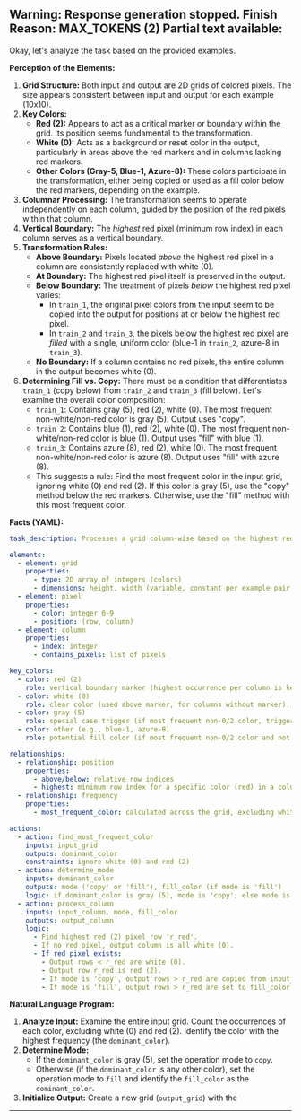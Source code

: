 Warning: Response generation stopped. Finish Reason: MAX_TOKENS (2)
Partial text available:
---
Okay, let's analyze the task based on the provided examples.

**Perception of the Elements:**

1.  **Grid Structure:** Both input and output are 2D grids of colored pixels. The size appears consistent between input and output for each example (10x10).
2.  **Key Colors:**
    *   **Red (2):** Appears to act as a critical marker or boundary within the grid. Its position seems fundamental to the transformation.
    *   **White (0):** Acts as a background or reset color in the output, particularly in areas above the red markers and in columns lacking red markers.
    *   **Other Colors (Gray-5, Blue-1, Azure-8):** These colors participate in the transformation, either being copied or used as a fill color below the red markers, depending on the example.
3.  **Columnar Processing:** The transformation seems to operate independently on each column, guided by the position of the red pixels within that column.
4.  **Vertical Boundary:** The *highest* red pixel (minimum row index) in each column serves as a vertical boundary.
5.  **Transformation Rules:**
    *   **Above Boundary:** Pixels located *above* the highest red pixel in a column are consistently replaced with white (0).
    *   **At Boundary:** The highest red pixel itself is preserved in the output.
    *   **Below Boundary:** The treatment of pixels *below* the highest red pixel varies:
        *   In `train_1`, the original pixel colors from the input seem to be copied into the output for positions at or below the highest red pixel.
        *   In `train_2` and `train_3`, the pixels below the highest red pixel are *filled* with a single, uniform color (blue-1 in `train_2`, azure-8 in `train_3`).
    *   **No Boundary:** If a column contains no red pixels, the entire column in the output becomes white (0).
6.  **Determining Fill vs. Copy:** There must be a condition that differentiates `train_1` (copy below) from `train_2` and `train_3` (fill below). Let's examine the overall color composition:
    *   `train_1`: Contains gray (5), red (2), white (0). The most frequent non-white/non-red color is gray (5). Output uses "copy".
    *   `train_2`: Contains blue (1), red (2), white (0). The most frequent non-white/non-red color is blue (1). Output uses "fill" with blue (1).
    *   `train_3`: Contains azure (8), red (2), white (0). The most frequent non-white/non-red color is azure (8). Output uses "fill" with azure (8).
    *   This suggests a rule: Find the most frequent color in the input grid, ignoring white (0) and red (2). If this color is gray (5), use the "copy" method below the red markers. Otherwise, use the "fill" method with this most frequent color.

**Facts (YAML):**


```yaml
task_description: Processes a grid column-wise based on the highest red pixel, clearing above and either copying or filling below.

elements:
  - element: grid
    properties:
      - type: 2D array of integers (colors)
      - dimensions: height, width (variable, constant per example pair)
  - element: pixel
    properties:
      - color: integer 0-9
      - position: (row, column)
  - element: column
    properties:
      - index: integer
      - contains_pixels: list of pixels

key_colors:
  - color: red (2)
    role: vertical boundary marker (highest occurrence per column is key)
  - color: white (0)
    role: clear color (used above marker, for columns without marker), ignored in frequency counts
  - color: gray (5)
    role: special case trigger (if most frequent non-0/2 color, triggers 'copy' mode)
  - color: other (e.g., blue-1, azure-8)
    role: potential fill color (if most frequent non-0/2 color and not gray-5)

relationships:
  - relationship: position
    properties:
      - above/below: relative row indices
      - highest: minimum row index for a specific color (red) in a column
  - relationship: frequency
    properties:
      - most_frequent_color: calculated across the grid, excluding white (0) and red (2)

actions:
  - action: find_most_frequent_color
    inputs: input_grid
    outputs: dominant_color
    constraints: ignore white (0) and red (2)
  - action: determine_mode
    inputs: dominant_color
    outputs: mode ('copy' or 'fill'), fill_color (if mode is 'fill')
    logic: if dominant_color is gray (5), mode is 'copy'; else mode is 'fill' and fill_color is dominant_color.
  - action: process_column
    inputs: input_column, mode, fill_color
    outputs: output_column
    logic:
      - Find highest red (2) pixel row 'r_red'.
      - If no red pixel, output column is all white (0).
      - If red pixel exists:
        - Output rows < r_red are white (0).
        - Output row r_red is red (2).
        - If mode is 'copy', output rows > r_red are copied from input_column.
        - If mode is 'fill', output rows > r_red are set to fill_color.
```


**Natural Language Program:**

1.  **Analyze Input:** Examine the entire input grid. Count the occurrences of each color, excluding white (0) and red (2). Identify the color with the highest frequency (the `dominant_color`).
2.  **Determine Mode:**
    *   If the `dominant_color` is gray (5), set the operation mode to `copy`.
    *   Otherwise (if the `dominant_color` is any other color), set the operation mode to `fill` and identify the `fill_color` as the `dominant_color`.
3.  **Initialize Output:** Create a new grid (`output_grid`) with the
---
